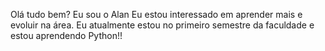 Olá tudo bem? Eu sou o Alan
 Eu estou interessado em aprender mais e evoluir na área.
 Eu atualmente estou no primeiro semestre da faculdade e estou aprendendo Python!!

